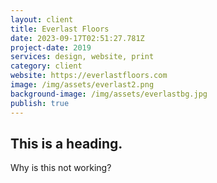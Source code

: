 ```yaml
---
layout: client
title: Everlast Floors
date: 2023-09-17T02:51:27.781Z
project-date: 2019
services: design, website, print
category: client
website: https://everlastfloors.com
image: /img/assets/everlast2.png
background-image: /img/assets/everlastbg.jpg
publish: true
---
```


## This is a heading. 

Why is this not working? 
